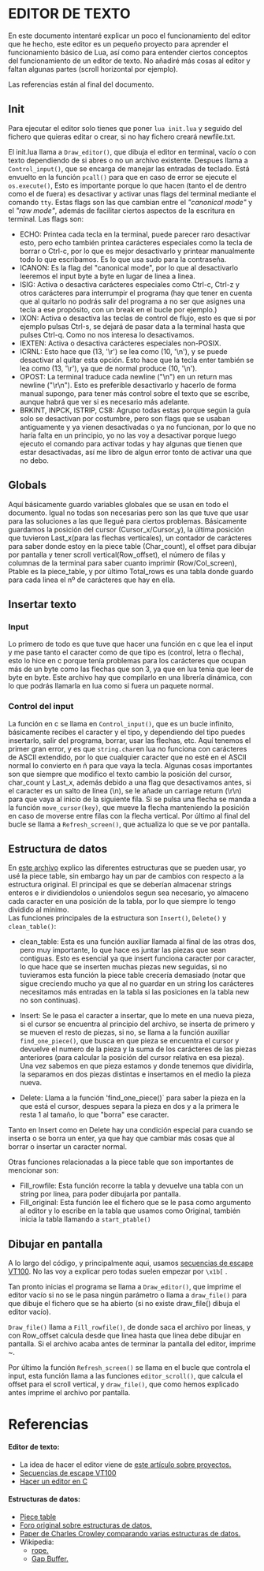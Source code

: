 # EDITOR DE TEXTO
En este documento intentaré explicar un poco el funcionamiento del editor que he hecho,
este editor es un pequeño proyecto para aprender el funcionamiento básico de Lua, así como para entender ciertos conceptos del funcionamiento de un editor de texto. No añadiré más cosas al editor y faltan algunas partes (scroll horizontal
por ejemplo).

Las referencias están al final del documento.
## Init
Para ejecutar el editor solo tienes que poner `lua init.lua` y seguido del fichero que quieras editar o crear, si no hay fichero creará newfile.txt.

El init.lua llama a `Draw_editor()`, que dibuja el editor en terminal, vacío o con texto dependiendo
de si abres o no un archivo existente. Despues llama a `Control_input()`, que se encarga de manejar las
entradas de teclado. Está envuelto en la función `pcall()` para que en caso de error se ejecute el
`os.execute()`, Esto es importante porque lo que hacen (tanto el de dentro como el de fuera)
es desactivar y activar unas flags del terminal mediante el comando `tty`. Estas flags son las que cambian entre el _"canonical mode"_
y el _"raw mode"_, además de facilitar ciertos aspectos de la escritura en terminal. Las flags son:

- ECHO: Printea cada tecla en la terminal, puede parecer raro desactivar esto, pero
echo también printea carácteres especiales como la tecla de borrar o Ctrl-c, por lo 
que es mejor desactivarlo y printear manualmente todo lo que escribamos. Es lo que usa sudo para la contraseña.
- ICANON: Es la flag del "canonical mode", por lo que al desactivarlo leeremos el input byte a byte
en lugar de linea a linea.
- ISIG: Activa o desactiva carácteres especiales como Ctrl-c, Ctrl-z y otros carácteres
para interrumpir el programa (hay que tener en cuenta que al quitarlo no podrás salir del programa
a no ser que asignes una tecla a ese propósito, con un break en el bucle por ejemplo.)
- IXON: Activa o desactiva las teclas de control de flujo, esto es que si por ejemplo
pulsas Ctrl-s, se dejará de pasar data a la terminal hasta que pulses Ctrl-q. Como no nos interesa
lo desactivamos.
- IEXTEN: Activa o desactiva carácteres especiales non-POSIX.
- ICRNL: Esto hace que (13, '\r') se lea como (10, '\n'), y se puede desactivar al quitar esta opción.
Esto hace que la tecla enter también se lea como (13, '\r'), ya que de normal produce (10, '\n').
- OPOST: La terminal traduce cada newline ("\n") en un return mas newline ("\r\n").
Esto es preferible desactivarlo y hacerlo de forma manual supongo, para tener más
control sobre el texto que se escribe, aunque habrá que ver si es necesario más adelante.
- BRKINT, INPCK, ISTRIP, CS8: Agrupo todas estas porque según la guía solo se desactivan
por costumbre, pero son flags que se usaban antiguamente y ya vienen desactivadas o ya 
no funcionan, por lo que no haría falta en un principio, yo no las voy a desactivar porque
luego ejecuto el comando para activar todas y hay algunas que tienen que estar desactivadas,
así me libro de algun error tonto de activar una que no debo.

## Globals
Aquí básicamente guardo variables globales que se usan en todo el documento. Igual no todas son necesarias
pero son las que tuve que usar para las soluciones a las que llegué para ciertos problemas.
Básicamente guardamos la posición del cursor (Cursor_x/Cursor_y), la última posición que tuvieron
Last_x(para las flechas verticales), un contador de carácteres para saber donde estoy en la piece table
(Char_count), el offset para dibujar por pantalla y tener scroll vertical(Row_offset),
el número de filas y columnas de la terminal para saber cuanto imprimir (Row/Col_screen), Ptable es la piece_table,
y por último Total_rows es una tabla donde guardo para cada linea el nº de carácteres que hay en ella.

## Insertar texto
### Input
Lo primero de todo es que tuve que hacer una función en c que lea el input y me pase tanto
el caracter como de que tipo es (control, letra o flecha), esto lo hice en c porque tenía problemas
para los carácteres que ocupan más de un byte como las flechas que son 3, 
ya que en lua tenía que leer de byte en byte. Este archivo hay que compilarlo en una librería dinámica,
con lo que podrás llamarla en lua como si fuera un paquete normal.

### Control del input
La función en c se llama en `Control_input()`, que es un bucle infinito, básicamente recibes el caracter y el tipo, y dependiendo
del tipo puedes insertarlo, salir del programa, borrar, usar las flechas, etc. Aquí tenemos el primer gran error,
y es que `string.char`en lua no funciona con carácteres de ASCII extendido, por lo que cualquier caracter
que no esté en el ASCII normal lo convierto en ñ para que vaya la tecla. Algunas cosas importantes son que siempre que
modifico el texto cambio la posición del cursor, char_count y Last_x, además debido a una flag que desactivamos antes,
si el caracter es un salto de línea (\n), se le añade un carriage return (\r\n) para que vaya al inicio
de la siguiente fila. Si se pulsa una flecha se manda a la función `move_cursor(key)`, que mueve la flecha manteniendo
la posición en caso de moverse entre filas con la flecha vertical. Por último al final del bucle se llama a `Refresh_screen()`,
que actualiza lo que se ve por pantalla.

## Estructura de datos
En [este archivo](Data_struct.md) explico las diferentes estructuras que se pueden usar, yo usé la piece table, sin embargo hay un par de cambios
con respecto a la estructura original. El principal es que se deberían almacenar strings enteros e ir dividiendolos o uniendolos segun sea necesario,
yo almaceno cada caracter en una posición de la tabla, por lo que siempre lo tengo dividido al mínimo.<br>
Las funciones principales de la estructura son `Insert()`, `Delete()` y `clean_table()`:
- clean_table: Esta es una función auxiliar llamada al final de las otras dos, pero muy importante, lo que hace es juntar las piezas que sean contiguas.
Esto es esencial ya que insert funciona caracter por caracter, lo que hace que se inserten muchas piezas new seguidas,
si no tuvieramos esta función la piece table crecería demasiado (notar que sigue creciendo mucho ya que al no guardar en un string
los carácteres necesitamos más entradas en la tabla si las posiciones en la tabla new no son continuas).

- Insert: Se le pasa el caracter a insertar, que lo mete en una nueva pieza, si el cursor se encuentra al principio
del archivo, se inserta de primero y se mueven el resto de piezas, si no, se llama a la función auxiliar
`find_one_piece()`, que busca en que pieza se encuentra el cursor y devuelve el numero de la pieza y la suma de los
carácteres de las piezas anteriores (para calcular la posición del cursor relativa en esa pieza). Una vez sabemos
en que pieza estamos y donde tenemos que dividirla, la separamos en dos piezas distintas e insertamos en el medio la pieza nueva.

- Delete: Llama a la función 'find_one_piece()` para saber la pieza en la que está el cursor, despues separa la pieza en dos
y a la primera le resta 1 al tamaño, lo que "borra" ese caracter.

Tanto en Insert como en Delete hay una condición especial para cuando se inserta o se borra un enter, ya que hay que cambiar más cosas
que al borrar o insertar un caracter normal.

Otras funciones relacionadas a la piece table que son importantes de mencionar son:
- Fill_rowfile: Esta función recorre la tabla y devuelve una tabla con un string por linea, para poder dibujarla por pantalla.
- Fill_original: Esta función lee el fichero que se le pasa como argumento al editor y lo escribe en la tabla que usamos como Original,
también inicia la tabla llamando a `start_ptable()`

## Dibujar en pantalla
A lo largo del código, y principalmente aqui, usamos [secuencias de escape VT100](#referencias).
No las voy a explicar pero todas suelen empezar por `\x1b[` .

Tan pronto inicias el programa se llama a `Draw_editor()`, que imprime el editor vacío si no se le pasa ningún parámetro
o llama a `draw_file()` para que dibuje el fichero que se ha abierto (si no existe draw_file() dibuja el editor vacío).

`Draw_file()` llama a `Fill_rowfile()`, de donde saca el archivo por lineas, y con Row_offset calcula desde que linea hasta
que linea debe dibujar en pantalla. Si el archivo acaba antes de terminar la pantalla del editor, imprime ~.

Por último la función `Refresh_screen()` se llama en el bucle que controla el input, esta función llama a las funciones
`editor_scroll()`, que calcula el offset para el scroll vertical, y `draw_file()`, que como hemos explicado antes imprime el archivo
por pantalla.


# Referencias
#### Editor de texto:
- La idea de hacer el editor viene de [este artículo sobre proyectos.](https://austinhenley.com/blog/challengingprojects.html)
- [Secuencias de escape VT100](https://en.wikipedia.org/wiki/VT100)
- [Hacer un editor en C](https://viewsourcecode.org/snaptoken/kilo/02.enteringRawMode.html)
#### Estructuras de datos:
- [Piece table](https://mathspp.com/blog/til/piece-table-data-structure)
- [Foro original sobre estructuras de datos.](https://www.averylaird.com/programming/the%20text%20editor/2017/09/30/the-piece-table)
- [Paper de Charles Crowley comparando varias estructuras de datos.](https://www.cs.unm.edu/~crowley/papers/sds.pdf)
- Wikipedia:
    - [rope.](https://en.wikipedia.org/wiki/Rope_(data_structure))
    - [Gap Buffer.](https://en.wikipedia.org/wiki/Gap_buffer)
